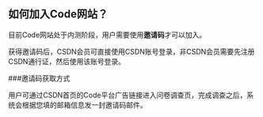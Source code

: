 ## 如何加入Code网站？

目前Code网站处于内测阶段，用户需要使用**邀请码**才可以加入。

获得邀请码后，CSDN会员可直接使用CSDN账号登录，非CSDN会员需要先注册CSDN通行证，然后使用该账号登录。

###邀请码获取方式

用户可通过CSDN首页的Code平台广告链接进入问卷调查页，完成调查之后，系统会根据您填的邮箱信息发一封邀请码邮件。